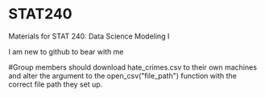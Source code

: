 # STAT240
Materials for STAT 240: Data Science Modeling I

I am new to github to bear with me

#Group members should download hate_crimes.csv to their own machines and alter the argument to the open_csv("file_path") function with the correct file path they set up. 
